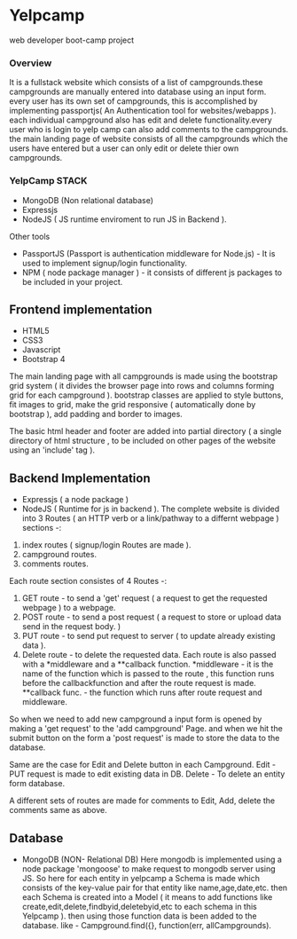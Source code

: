 # Yelpcamp
web developer boot-camp project 


### Overview
It is a fullstack website which consists of a list of campgrounds.these campgrounds are manually entered into database using an input form. every user has its own set of campgrounds, this is accomplished by implementing passportjs( An Authentication tool for websites/webapps ). each individual campground also has edit and delete functionality.every user who is login to yelp camp can also add comments to the campgrounds. the main landing page of website consists of all the campgrounds which the users have entered but a user can only edit or delete thier own campgrounds.

### YelpCamp STACK
* MongoDB (Non relational database)
* Expressjs
* NodeJS ( JS runtime enviroment to run JS in Backend ).

Other tools

* PassportJS (Passport is authentication middleware for Node.js) - It is used to implement signup/login functionality.
* NPM ( node package manager ) - it consists of different js packages to be included in your project.

## Frontend implementation
* HTML5
* CSS3
* Javascript
* Bootstrap 4

The main landing page with all campgrounds is made using the bootstrap grid system ( it divides the browser page into rows and columns forming grid for each campground ). bootstrap classes are applied to style buttons, fit images to grid, make the grid responsive ( automatically done by bootstrap ), add padding and border to images.

The basic html header and footer are added into partial directory ( a single directory of html structure , to be included on other pages of the website using an 'include' tag ).

## Backend Implementation
* Expressjs ( a node package )
* NodeJS ( Runtime for js in backend ).
The complete website is divided into 3 Routes ( an HTTP verb or a link/pathway to a differnt webpage ) sections -:

1. index routes ( signup/login Routes are made ).
2. campground routes.
3. comments routes.

Each route section consistes of 4 Routes -:

1. GET route - to send a 'get' request ( a request to get the requested webpage ) to a webpage.
2. POST route - to send a post request ( a request to store or upload data send in the request body. )
3. PUT route - to send put request to server ( to update already existing data ).
4. Delete route - to delete the requested data.
Each route is also passed with a *middleware and a **callback function. *middleware - it is the name of the function which is passed to the route , this function runs before the callbackfunction and after the route request is made. **callback func. - the function which runs after route request and middleware.

So when we need to add new campground a input form is opened by making a 'get request' to the 'add campground' Page. and when we hit the submit button on the form a 'post request' is made to store the data to the database.

Same are the case for Edit and Delete button in each Campground. Edit - PUT request is made to edit existing data in DB. Delete - To delete an entity form database.

A different sets of routes are made for comments to Edit, Add, delete the comments same as above.

## Database
* MongoDB (NON- Relational DB) Here mongodb is implemented using a node package 'mongoose' to make request to mongodb server using JS.
So here for each entity in yelpcamp a Schema is made which consists of the key-value pair for that entity like name,age,date,etc. then each Schema is created into a Model ( it means to add functions like create,edit,delete,findbyid,deletebyid,etc to each schema in this Yelpcamp ). then using those function data is been added to the database. like - Campground.find({}, function(err, allCampgrounds).
